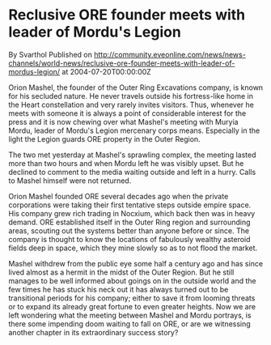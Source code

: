 # Reclusive ORE founder meets with leader of Mordu's Legion
By Svarthol
Published on http://community.eveonline.com/news/news-channels/world-news/reclusive-ore-founder-meets-with-leader-of-mordus-legion/ at 2004-07-20T00:00:00Z

Orion Mashel, the founder of the Outer Ring Excavations company, is known for his secluded nature. He never travels outside his fortress-like home in the Heart constellation and very rarely invites visitors. Thus, whenever he meets with someone it is always a point of considerable interest for the press and it is now chewing over what Mashel's meeting with Muryia Mordu, leader of Mordu's Legion mercenary corps means. Especially in the light the Legion guards ORE property in the Outer Region.  
  
The two met yesterday at Mashel's sprawling complex, the meeting lasted more than two hours and when Mordu left he was visibly upset. But he declined to comment to the media waiting outside and left in a hurry. Calls to Mashel himself were not returned.  
  
Orion Mashel founded ORE several decades ago when the private corporations were taking their first tentative steps outside empire space. His company grew rich trading in Nocxium, which back then was in heavy demand. ORE established itself in the Outer Ring region and surrounding areas, scouting out the systems better than anyone before or since. The company is thought to know the locations of fabulously wealthy asteroid fields deep in space, which they mine slowly so as to not flood the market.  
  
Mashel withdrew from the public eye some half a century ago and has since lived almost as a hermit in the midst of the Outer Region. But he still manages to be well informed about goings on in the outside world and the few times he has stuck his neck out it has always turned out to be transitional periods for his company; either to save it from looming threats or to expand its already great fortune to even greater heights. Now we are left wondering what the meeting between Mashel and Mordu portrays, is there some impending doom waiting to fall on ORE, or are we witnessing another chapter in its extraordinary success story?

